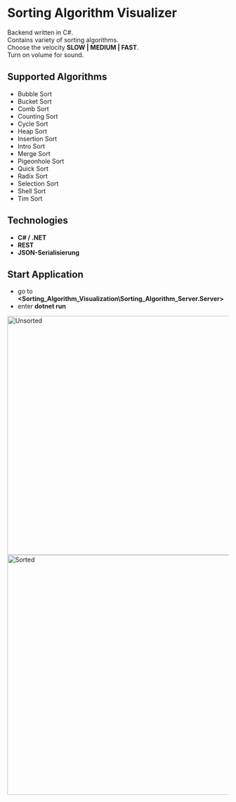 # Sorting Algorithm Visualizer

Backend written in C#. <br>
Contains variety of sorting algorithms. <br>
Choose the velocity **SLOW | MEDIUM | FAST**. <br>
Turn on volume for sound. <br>

## Supported Algorithms
- Bubble Sort
- Bucket Sort
- Comb Sort
- Counting Sort
- Cycle Sort
- Heap Sort
- Insertion Sort
- Intro Sort
- Merge Sort
- Pigeonhole Sort
- Quick Sort
- Radix Sort
- Selection Sort
- Shell Sort
- Tim Sort

## Technologies
- **C# / .NET**
- **REST**
- **JSON-Serialisierung** 

## Start Application
- go to **<Sorting_Algorithm_Visualization\Sorting_Algorithm_Server.Server>**
- enter **dotnet run**

<img width="1880" height="544" alt="Unsorted" src="https://github.com/user-attachments/assets/f39eb411-0f4a-45d8-a580-0302b89cf6ee" />


<img width="1881" height="546" alt="Sorted" src="https://github.com/user-attachments/assets/290df5d7-8d62-4789-bfa1-7375300c5d0d" />


